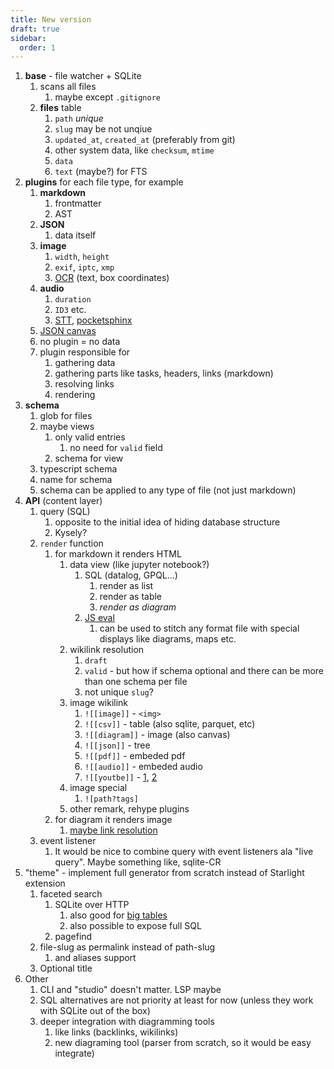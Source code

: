 ```yaml
---
title: New version
draft: true
sidebar:
  order: 1
---
```


1. **base** - file watcher + SQLite
   1. scans all files
      1. maybe except `.gitignore`
   2. **files** table
      1. `path` _unique_
      2. `slug` may be not unqiue
      3. `updated_at`, `created_at` (preferably from git)
      4. other system data, like `checksum`, `mtime`
      5. `data`
      6. `text` (maybe?) for FTS
2. **plugins** for each file type, for example
   1. **markdown**
      1. frontmatter
      2. AST
   2. **JSON**
      1. data itself
   3. **image**
      1. `width`, `height`
      2. `exif`, `iptc`, `xmp`
      3. [OCR](https://tesseract.projectnaptha.com/) (text, box coordinates)
   4. **audio**
      1. `duration`
      2. `ID3` etc.
      3. [STT](https://www.npmjs.com/search?q=speech-to-text), [pocketsphinx](https://syl22-00.github.io/pocketsphinx.js/)
   5. [JSON canvas](https://jsoncanvas.org/)
   6. no plugin = no data
   7. plugin responsible for
      1. gathering data
      2. gathering parts like tasks, headers, links (markdown)
      3. resolving links
      4. rendering
3. **schema**
   1. glob for files
   2. maybe views
      1. only valid entries
         1. no need for `valid` field
      2. schema for view
   3. typescript schema
   4. name for schema
   5. schema can be applied to any type of file (not just markdown)
4. **API** (content layer)
   1. query (SQL)
      1. opposite to the initial idea of hiding database structure
      2. Kysely?
   2. `render` function
      1. for markdown it renders HTML
         1. data view (like jupyter notebook?)
            1. SQL (datalog, GPQL...)
               1. render as list
               2. render as table
               3. _render as diagram_
            2. [JS eval](https://notes.stereobooster.com/js-eval/)
               1. can be used to stitch any format file with special displays like diagrams, maps etc.
         2. wikilink resolution
            1. `draft`
            2. `valid` - but how if schema optional and there can be more than one schema per file
            3. not unique `slug`?
         3. image wikilink
            1. `![[image]]` - `<img>`
            2. `![[csv]]` - table (also sqlite, parquet, etc)
            3. `![[diagram]]` - image (also canvas)
            4. `![[json]]` - tree
            5. `![[pdf]]` - embeded pdf
            6. `![[audio]]` - embeded audio
            7. `![[youtbe]]` - [1](https://astro-embed.netlify.app/components/youtube/), [2](https://github.com/insin/astro-lazy-youtube-embed/blob/main/YouTube.astro)
         4. image special
            1. `![path?tags]`
         5. other remark, rehype plugins
      2. for diagram it renders image
         1. [maybe link resolution](https://help.obsidian.md/Editing+and+formatting/Advanced+formatting+syntax#Linking+files+in+a+diagram)
   3. event listener
      1. It would be nice to combine query with event listeners ala "live query". Maybe something like, sqlite-CR
5. "theme" - implement full generator from scratch instead of Starlight extension
   1. faceted search
      1. SQLite over HTTP
         1. also good for [big tables](https://observablehq.com/documentation/cells/data-table)
         2. also possible to expose full SQL
      2. pagefind
   2. file-slug as permalink instead of path-slug
      1. and aliases support
   3. Optional title
6. Other
   1. CLI and "studio" doesn't matter. LSP maybe
   2. SQL alternatives are not priority at least for now (unless they work with SQLite out of the box)
   3. deeper integration with diagramming tools
      1. like links (backlinks, wikilinks)
      2. new diagraming tool (parser from scratch, so it would be easy integrate)
